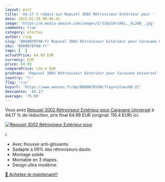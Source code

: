 ```yaml
---
layout: post
title: '44.17 % rabais sur Repusel 3002 Rétroviseur Extérieur pour '
date: 2021-01-29 06:06:41
image: 'https://m.media-amazon.com/images/I/31Op1ArcNkL._SL200_.jpg'
comments: true
category: ofertas
author: ring
slug: 'B008N78YXW-fr Repusel 3002 Rétroviseur Extérieur pour Caravane Universel'
sku: 'B008N78YXW-fr'
tags: [  ]
actualPrice: 64.99 EUR
currency: EUR
price: 64.99
comparePrice: 116.4 EUR
prodname: 'Repusel 3002 Rétroviseur Extérieur pour Caravane Universel'
country: 'fr'
flag: '🇫🇷'
buyurl: 'https://www.amazon.fr/dp/B008N78YXW/?tag=tolees0d-21'
descuento: '44.17'
average: '75.99'
---
```


Vous avez [Repusel 3002 Rétroviseur Extérieur pour Caravane Universel](https://www.amazon.fr/dp/B008N78YXW/?tag=tolees0d-21)  à  44.17 % de réduction, prix final  64.99 EUR (original: 116.4 EUR) ici:

[![Repusel 3002 Rétroviseur Extérieur pour ](https://m.media-amazon.com/images/I/31Op1ArcNkL._SL200_.jpg)](https://www.amazon.fr/dp/B008N78YXW/?tag=tolees0d-21)

ℹ️:

- Avec lhousse anti-glissante.
- Sadapte à 99% des rétroviseurs dauto.
- Montage solide
- Montable en 3 étapes.
- Design ultra modèrne.

[🛒 Achetez-le maintenant!!](https://www.amazon.fr/dp/B008N78YXW/?tag=tolees0d-21)
